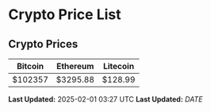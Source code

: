 # Crypto Price List

## Crypto Prices
| Bitcoin | Ethereum | Litecoin |
| ------- | -------- | -------- |
| $102357 | $3295.88 | $128.99 |
**Last Updated:** 2025-02-01 03:27 UTC
**Last Updated:** $DATE$
